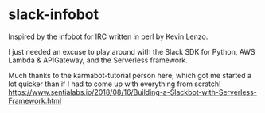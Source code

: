 # slack-infobot
Inspired by the infobot for IRC written in perl by Kevin Lenzo.

I just needed an excuse to play around with the Slack SDK for Python, AWS Lambda & APIGateway, and the Serverless framework.

Much thanks to the karmabot-tutorial person here, which got me started a lot quicker than if I had to come up with everything from scratch! https://www.sentialabs.io/2018/08/16/Building-a-Slackbot-with-Serverless-Framework.html